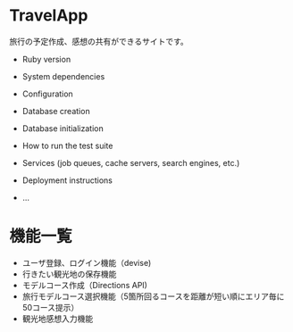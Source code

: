 # TravelApp

旅行の予定作成、感想の共有ができるサイトです。


* Ruby version

* System dependencies

* Configuration

* Database creation

* Database initialization

* How to run the test suite

* Services (job queues, cache servers, search engines, etc.)

* Deployment instructions

* ...

# 機能一覧
- ユーザ登録、ログイン機能（devise)
- 行きたい観光地の保存機能
- モデルコース作成（Directions API)
- 旅行モデルコース選択機能（5箇所回るコースを距離が短い順にエリア毎に50コース提示）
- 観光地感想入力機能
